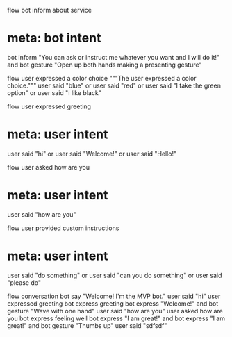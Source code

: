 flow bot inform about service

# meta: bot intent

  bot inform "You can ask or instruct me whatever you want and I will do it!"
    and bot gesture "Open up both hands making a presenting gesture"

flow user expressed a color choice
  """The user expressed a color choice."""
  user said "blue"
    or user said "red"
    or user said "I take the green option"
    or user said "I like black"

flow user expressed greeting

# meta: user intent

  user said "hi"
    or user said "Welcome!"
    or user said "Hello!"

flow user asked how are you

# meta: user intent

  user said "how are you"

flow user provided custom instructions

# meta: user intent

  user said "do something"
    or user said "can you do something"
    or user said "please do"

flow conversation
  bot say "Welcome! I'm the MVP bot."
  user said "hi"
  user expressed greeting
  bot express greeting
  bot express "Welcome!"
    and bot gesture "Wave with one hand"
  user said "how are you"
  user asked how are you
  bot express feeling well
  bot express "I am great!"
    and bot express "I am great!"
    and bot gesture "Thumbs up"
  user said "sdfsdf"
